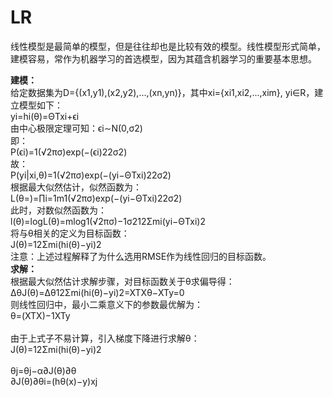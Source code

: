 
# LR

线性模型是最简单的模型，但是往往却也是比较有效的模型。线性模型形式简单，建模容易，常作为机器学习的首选模型，因为其蕴含机器学习的重要基本思想。<br>

**建模：**<br>
给定数据集为D={(x1,y1),(x2,y2),...,(xn,yn)}，其中xi={xi1,xi2,...,xim}, yi∈R，建立模型如下：<br>
yi=hi(θ)=ΘTxi+ϵi<br>
由中心极限定理可知：ϵi∼N(0,σ2)<br>
即：<br>
P(ϵi)=1(√2πσ)exp(−(ϵi)22σ2)<br>
故：<br>
P(yi|xi,θ)=1(√2πσ)exp(−(yi−ΘTxi)22σ2)<br>
根据最大似然估计，似然函数为：<br>
L(θ=)=∏i=1m1(√2πσ)exp(−(yi−ΘTxi)22σ2)<br>
此时，对数似然函数为：<br>
l(θ)=logL(θ)=mlog1(√2πσ)−1σ212Σmi(yi−ΘTxi)2<br>
将与θ相关的定义为目标函数：<br>
J(θ)=12Σmi(hi(θ)−yi)2<br>
注意：上述过程解释了为什么选用RMSE作为线性回归的目标函数。<br>
**求解：**<br>
根据最大似然估计求解步骤，对目标函数关于θ求偏导得：<br>
ΔθJ(θ)=Δθ12Σmi(hi(θ)−yi)2=XTXθ−XTy=0<br>
则线性回归中，最小二乘意义下的参数最优解为：<br>
θ=(XTX)−1XTy<br><br>
由于上式子不易计算，引入梯度下降进行求解θ：<br>
J(θ)=12Σmi(hi(θ)−yi)2<br><br>
θj=θj−α∂J(θ)∂θ<br>
∂J(θ)∂θi=(hθ(x)−y)xj<br>
